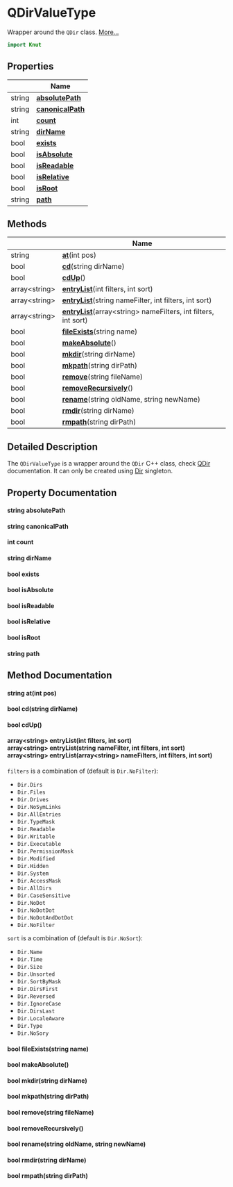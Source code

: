 # QDirValueType

Wrapper around the `QDir` class. [More...](#detailed-description)

```qml
import Knut
```

## Properties

| | Name |
|-|-|
|string|**[absolutePath](#absolutePath)**|
|string|**[canonicalPath](#canonicalPath)**|
|int|**[count](#count)**|
|string|**[dirName](#dirName)**|
|bool|**[exists](#exists)**|
|bool|**[isAbsolute](#isAbsolute)**|
|bool|**[isReadable](#isReadable)**|
|bool|**[isRelative](#isRelative)**|
|bool|**[isRoot](#isRoot)**|
|string|**[path](#path)**|

## Methods

| | Name |
|-|-|
|string |**[at](#at)**(int pos)|
|bool |**[cd](#cd)**(string dirName)|
|bool |**[cdUp](#cdUp)**()|
|array&lt;string> |**[entryList](#entryList)**(int filters, int sort)|
|array&lt;string> |**[entryList](#entryList)**(string nameFilter, int filters, int sort)|
|array&lt;string> |**[entryList](#entryList)**(array&lt;string> nameFilters, int filters, int sort)|
|bool |**[fileExists](#fileExists)**(string name)|
|bool |**[makeAbsolute](#makeAbsolute)**()|
|bool |**[mkdir](#mkdir)**(string dirName)|
|bool |**[mkpath](#mkpath)**(string dirPath)|
|bool |**[remove](#remove)**(string fileName)|
|bool |**[removeRecursively](#removeRecursively)**()|
|bool |**[rename](#rename)**(string oldName, string newName)|
|bool |**[rmdir](#rmdir)**(string dirName)|
|bool |**[rmpath](#rmpath)**(string dirPath)|

## Detailed Description

The `QDirValueType` is a wrapper around the `QDir` C++ class, check [QDir](https://doc.qt.io/qt-6/qdir.html)
documentation. It can only be created using [Dir](dir.md) singleton.

## Property Documentation

#### <a name="absolutePath"></a>string **absolutePath**

#### <a name="canonicalPath"></a>string **canonicalPath**

#### <a name="count"></a>int **count**

#### <a name="dirName"></a>string **dirName**

#### <a name="exists"></a>bool **exists**

#### <a name="isAbsolute"></a>bool **isAbsolute**

#### <a name="isReadable"></a>bool **isReadable**

#### <a name="isRelative"></a>bool **isRelative**

#### <a name="isRoot"></a>bool **isRoot**

#### <a name="path"></a>string **path**

## Method Documentation

#### <a name="at"></a>string **at**(int pos)

#### <a name="cd"></a>bool **cd**(string dirName)

#### <a name="cdUp"></a>bool **cdUp**()

#### <a name="entryList"></a>array&lt;string> **entryList**(int filters, int sort)<br/>array&lt;string> **entryList**(string nameFilter, int filters, int sort)<br/>array&lt;string> **entryList**(array&lt;string> nameFilters, int filters, int sort)

`filters` is a combination of (default is `Dir.NoFilter`):

- `Dir.Dirs`
- `Dir.Files`
- `Dir.Drives`
- `Dir.NoSymLinks`
- `Dir.AllEntries`
- `Dir.TypeMask`
- `Dir.Readable`
- `Dir.Writable`
- `Dir.Executable`
- `Dir.PermissionMask`
- `Dir.Modified`
- `Dir.Hidden`
- `Dir.System`
- `Dir.AccessMask`
- `Dir.AllDirs`
- `Dir.CaseSensitive`
- `Dir.NoDot`
- `Dir.NoDotDot`
- `Dir.NoDotAndDotDot`
- `Dir.NoFilter`

`sort` is a combination of (default is `Dir.NoSort`):

- `Dir.Name`
- `Dir.Time`
- `Dir.Size`
- `Dir.Unsorted`
- `Dir.SortByMask`
- `Dir.DirsFirst`
- `Dir.Reversed`
- `Dir.IgnoreCase`
- `Dir.DirsLast`
- `Dir.LocaleAware`
- `Dir.Type`
- `Dir.NoSory`

#### <a name="fileExists"></a>bool **fileExists**(string name)

#### <a name="makeAbsolute"></a>bool **makeAbsolute**()

#### <a name="mkdir"></a>bool **mkdir**(string dirName)

#### <a name="mkpath"></a>bool **mkpath**(string dirPath)

#### <a name="remove"></a>bool **remove**(string fileName)

#### <a name="removeRecursively"></a>bool **removeRecursively**()

#### <a name="rename"></a>bool **rename**(string oldName, string newName)

#### <a name="rmdir"></a>bool **rmdir**(string dirName)

#### <a name="rmpath"></a>bool **rmpath**(string dirPath)
